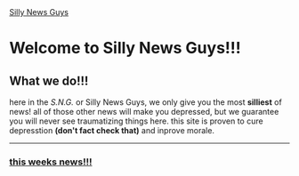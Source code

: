 <!DOCTYPE html>
  <html lang=en>
        <head>
           <a href="https://manthing554.github.io/sillynews/hub.md" target="_self">Silly News Guys</a>
        </head>
      <body>
           
<h1>Welcome to Silly News Guys!!!</h1>
               <h2>What we do!!!</h2>
                 <p>here in the <cite>S.N.G.</cite> or Silly News Guys, we only give you the most <strong>silliest</strong> of news!
                    all of those other news will make you depressed, but we guarantee you will never see traumatizing things here.
                    this site is proven to cure depresstion <b>(don't fact check that)</b> and inprove morale.
                 </p>
                  <hr/>
                  <h3> <a href="https://manthing554.github.io/sillynews/news.md" target="_self">this weeks news!!!</a> </h3>
    </body>
 </html>

